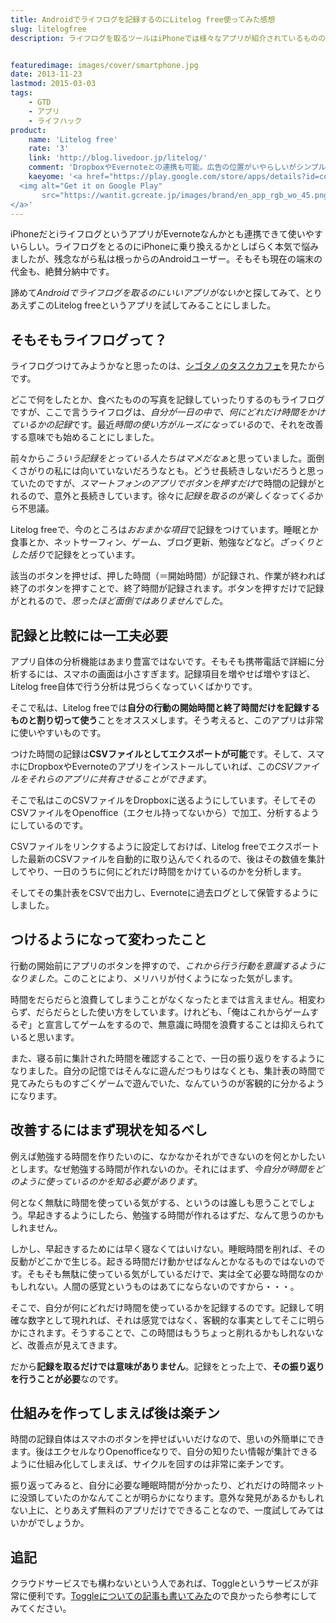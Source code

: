 ```yaml
---
title: Androidでライフログを記録するのにLitelog free使ってみた感想
slug: litelogfree
description: ライフログを取るツールはiPhoneでは様々なアプリが紹介されているものの、Android用のアプリとなるとさっぱり情報が見つかりません。そこで、とりあえずスマホでは時間の記録を取るだけと割りきって、シンプルなアプリを探して試してみました。


featuredimage: images/cover/smartphone.jpg
date: 2013-11-23
lastmod: 2015-03-03
tags: 
    - GTD
    - アプリ
    - ライフハック
product:
    name: 'Litelog free'
    rate: '3'
    link: 'http://blog.livedoor.jp/litelog/'
    comment: 'DropboxやEvernoteとの連携も可能。広告の位置がいやらしいがシンプルでいい。'
    kaeyome: '<a href="https://play.google.com/store/apps/details?id=com.mindplanet.android.litelogfree" target="_blank">
  <img alt="Get it on Google Play"
       src="https://wantit.gcreate.jp/images/brand/en_app_rgb_wo_45.png" />
</a>'
---
```


iPhoneだとiライフログというアプリがEvernoteなんかとも連携できて使いやすいらしい。ライフログをとるのにiPhoneに乗り換えるかとしばらく本気で悩みましたが、残念ながら私は根っからのAndroidユーザー。そもそも現在の端末の代金も、絶賛分納中です。

諦めて<em>Androidでライフログを取るのにいいアプリがないか</em>と探してみて、とりあえずこのLitelog freeというアプリを試してみることにしました。


## そもそもライフログって？


ライフログつけてみようかなと思ったのは、<a href="http://cyblog.jp/modules/weblogs/" target="_blank">シゴタノのタスクカフェ</a>を見たからです。

どこで何をしたとか、食べたものの写真を記録していったりするのもライフログですが、ここで言うライフログは、<em>自分が一日の中で、何にどれだけ時間をかけているかの記録</em>です。最近<em>時間の使い方がルーズになっている</em>ので、それを改善する意味でも始めることにしました。

前々から<em>こういう記録をとっている人たちはマメだなぁ</em>と思っていました。面倒くさがりの私には向いていないだろうなとも。どうせ長続きしないだろうと思っていたのですが、<em>スマートフォンのアプリでボタンを押すだけ</em>で時間の記録がとれるので、意外と長続きしています。徐々に<em>記録を取るのが楽しくなってくる</em>から不思議。

Litelog freeで、今のところは<em>おおまかな項目</em>で記録をつけています。睡眠とか食事とか、ネットサーフィン、ゲーム、ブログ更新、勉強などなど。<em>ざっくりとした括り</em>で記録をとっています。

該当のボタンを押せば、押した時間（＝開始時間）が記録され、作業が終われば終了のボタンを押すことで、終了時間が記録されます。ボタンを押すだけで記録がとれるので、<em>思ったほど面倒ではありませんでした</em>。


## 記録と比較には一工夫必要


アプリ自体の分析機能はあまり豊富ではないです。そもそも携帯電話で詳細に分析するには、スマホの画面は小さすぎます。記録項目を増やせば増やすほど、Litelog free自体で行う分析は見づらくなっていくばかりです。

そこで私は、Litelog freeでは<strong>自分の行動の開始時間と終了時間だけを記録するものと割り切って使う</strong>ことをオススメします。そう考えると、このアプリは非常に使いやすいものです。

つけた時間の記録は<strong>CSVファイルとしてエクスポートが可能</strong>です。そして、スマホにDropboxやEvernoteのアプリをインストールしていれば、この<em>CSVファイルをそれらのアプリに共有させることができます</em>。

そこで私はこのCSVファイルをDropboxに送るようにしています。そしてそのCSVファイルをOpenoffice（エクセル持ってないから）で加工、分析するようにしているのです。

CSVファイルをリンクするように設定しておけば、Litelog freeでエクスポートした最新のCSVファイルを自動的に取り込んでくれるので、後はその数値を集計してやり、一日のうちに何にどれだけ時間をかけているのかを分析します。

そしてその集計表をCSVで出力し、Evernoteに過去ログとして保管するようにしました。


## つけるようになって変わったこと


行動の開始前にアプリのボタンを押すので、<em>これから行う行動を意識するようになりました</em>。このことにより、メリハリが付くようになった気がします。

時間をだらだらと浪費してしまうことがなくなったとまでは言えません。相変わらず、だらだらとした使い方をしています。けれども、「俺はこれからゲームするぞ」と宣言してゲームをするので、無意識に時間を浪費することは抑えられていると思います。

また、寝る前に集計された時間を確認することで、一日の振り返りをするようになりました。自分の記憶ではそんなに遊んだつもりはなくとも、集計表の時間で見てみたらものすごくゲームで遊んでいた、なんていうのが客観的に分かるようになります。


## 改善するにはまず現状を知るべし


例えば勉強する時間を作りたいのに、なかなかそれができないのを何とかしたいとします。なぜ勉強する時間が作れないのか。それにはまず、<em>今自分が時間をどのように使っているのかを知る必要があります</em>。

何となく無駄に時間を使っている気がする、というのは誰しも思うことでしょう。早起きするようにしたら、勉強する時間が作れるはずだ、なんて思うのかもしれません。

しかし、早起きするためには早く寝なくてはいけない。睡眠時間を削れば、その反動がどこかで生じる。起きる時間だけ動かせばなんとかなるものではないのです。そもそも無駄に使っている気がしているだけで、実は全て必要な時間なのかもしれない。人間の感覚というものはあてにならないのですから・・・。

そこで、自分が何にどれだけ時間を使っているかを記録するのです。記録して明確な数字として現れれば、それは感覚ではなく、客観的な事実としてそこに明らかにされます。そうすることで、この時間はもうちょっと削れるかもしれないなど、改善点が見えてきます。

だから<strong>記録を取るだけでは意味がありません</strong>。記録をとった上で、<strong>その振り返りを行うことが必要</strong>なのです。


## 仕組みを作ってしまえば後は楽チン


時間の記録自体はスマホのボタンを押せばいいだけなので、思いの外簡単にできます。後はエクセルなりOpenofficeなりで、自分の知りたい情報が集計できるように仕組み化してしまえば、サイクルを回すのは非常に楽チンです。

振り返ってみると、自分に必要な睡眠時間が分かったり、どれだけの時間ネットに没頭していたのかなんてことが明らかになります。意外な発見があるかもしれない上に、とりあえず無料のアプリだけでできることなので、一度試してみてはいかがでしょうか。


## 追記


クラウドサービスでも構わないという人であれば、Toggleというサービスが非常に便利です。<a href="https://wantit.gcreate.jp/toggle-timer/" title="Toggle＋Todoistで作業時間の記録がくっそ便利に">Toggleについての記事も書いてみた</a>ので良かったら参考にしてみてください。


  